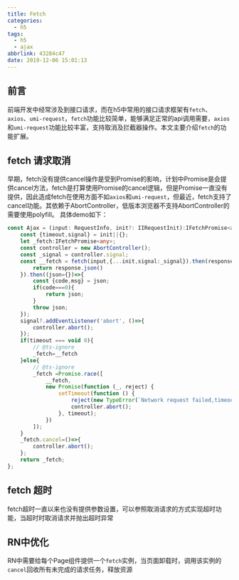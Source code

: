 ```yaml
---
title: Fetch
categories:
  - h5
tags:
  - h5
  - ajax
abbrlink: 43284c47
date: 2019-12-06 15:01:13
---
```

## 前言
前端开发中经常涉及到接口请求，而在h5中常用的接口请求框架有`fetch`、`axios`、`umi-request`，`fetch`功能比较简单，能够满足正常的api调用需要，`axios`和`umi-request`功能比较丰富，支持取消及拦截器操作。本文主要介绍`fetch`的功能扩展。

## fetch 请求取消
早期，fetch没有提供cancel操作是受到Promise的影响，计划中Promise是会提供cancel方法，fetch是打算使用Promise的cancel逻辑，但是Promise一直没有提供，因此造成fetch在使用方面不如`axios`和`umi-request`，但最近，fetch支持了cancel功能。其依赖于AbortController，低版本浏览器不支持AbortController的需要使用polyfill。
具体demo如下：
```typescript
const Ajax = (input: RequestInfo, init?: IIRequestInit):IFetchPromise<any>=>{
    const {timeout,signal} = init||{};
    let _fetch:IFetchPromise<any>;
    const controller = new AbortController();
    const _signal = controller.signal;
    const __fetch = fetch(input,{...init,signal:_signal}).then(response=>{
        return response.json()
    }).then((json={})=>{
        const {code,msg} = json;
        if(code===0){
            return json;
        }
        throw json;
    });
    signal?.addEventListener('abort', ()=>{
        controller.abort();
    });
    if(timeout === void 0){
        // @ts-ignore
        _fetch=__fetch
    }else{
        // @ts-ignore
        _fetch =Promise.race([
            __fetch,
            new Promise(function (_, reject) {
                setTimeout(function () {
                    reject(new TypeError(`Network request failed,timeout of ${timeout} ms exceeded.`));
                    controller.abort();
                }, timeout);
            })
        ]);
    }
    _fetch.cancel=()=>{
        controller.abort();
    };
    return _fetch;
};
```

## fetch 超时
fetch超时一直以来也没有提供参数设置，可以参照取消请求的方式实现超时功能，当超时时取消请求并抛出超时异常

## RN中优化
RN中需要给每个Page组件提供一个`fetch`实例，当页面卸载时，调用该实例的`cancel`回收所有未完成的请求任务，释放资源
